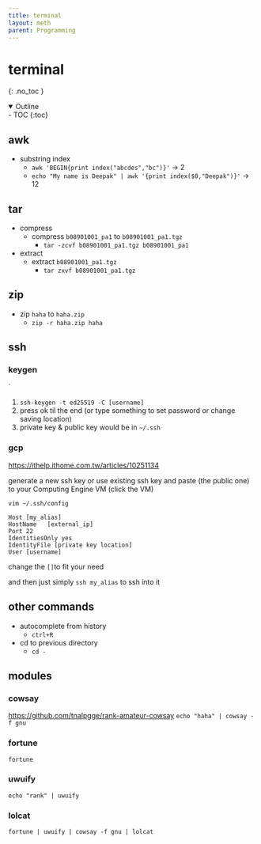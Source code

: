 ```yaml
---
title: terminal
layout: meth
parent: Programming
---
```

# terminal
{: .no_toc }

<details open markdown="block">
  <summary>
    Outline
  </summary>
- TOC
{:toc}
</details>

## awk
- substring index
	- `awk 'BEGIN{print index("abcdes","bc")}'` → 2
	- `echo "My name is Deepak" | awk '{print index($0,"Deepak")}'` → 12


## tar
- compress
	- compress `b08901001_pa1` to `b08901001_pa1.tgz`
		- `tar -zcvf b08901001_pa1.tgz b08901001_pa1`
- extract
	- extract `b08901001_pa1.tgz`
		- `tar zxvf b08901001_pa1.tgz`

## zip
- zip `haha` to `haha.zip`
	- `zip -r haha.zip haha`

## ssh
### keygen
`
1. `ssh-keygen -t ed25519 -C [username]`
2. press ok til the end (or type something to set password or change saving location)
3. private key & public key would be in `~/.ssh`

### gcp
https://ithelp.ithome.com.tw/articles/10251134

generate a new ssh key or use existing ssh key and paste (the public one) to your Computing Engine VM (click the VM)

`vim ~/.ssh/config`

```
Host [my_alias]
HostName   [external_ip]
Port 22
IdentitiesOnly yes
IdentityFile [private key location]
User [username]
```
change the `[]`to fit your need

and then just simply `ssh my_alias` to ssh into it

## other commands
- autocomplete from history
	- `ctrl+R`
- cd to previous directory
	- `cd -`
		
## modules
### cowsay
https://github.com/tnalpgge/rank-amateur-cowsay
`echo "haha" | cowsay -f gnu`

### fortune
`fortune`

### uwuify
`echo "rank" | uwuify`

### lolcat
`fortune | uwuify | cowsay -f gnu | lolcat`

